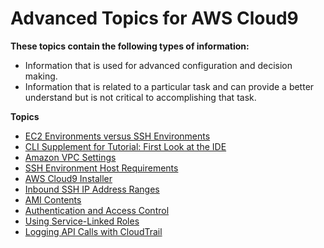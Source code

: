 # Advanced Topics for AWS Cloud9<a name="advanced-topics"></a>

**These topics contain the following types of information:**
+ Information that is used for advanced configuration and decision making\.
+ Information that is related to a particular task and can provide a better understand but is not critical to accomplishing that task\.

**Topics**
+ [EC2 Environments versus SSH Environments](ec2-env-versus-ssh-env.md)
+ [CLI Supplement for Tutorial: First Look at the IDE](tutorial-basic-cli.md)
+ [Amazon VPC Settings](vpc-settings.md)
+ [SSH Environment Host Requirements](ssh-settings.md)
+ [AWS Cloud9 Installer](installer.md)
+ [Inbound SSH IP Address Ranges](ip-ranges.md)
+ [AMI Contents](ami-contents.md)
+ [Authentication and Access Control](auth-and-access-control.md)
+ [Using Service\-Linked Roles](using-service-linked-roles.md)
+ [Logging API Calls with CloudTrail](cloudtrail.md)